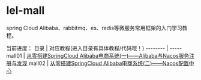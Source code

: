 # lel-mall
  spring Cloud Alibaba、rabbitmq、es、redis等微服务常用框架的入门学习教程。

当前进度：
  目录     | 对应教程(进入目录有具体教程/代码哦！)
-------- | -----
mall01  | [从零搭建SpringCloud Alibaba电商系统(一)——Alibaba与Nacos服务注册与发现](https://github.com/flyChineseBoy/lel-mall/tree/master/mall01/mall)
mall02  | [从零搭建SpringCloud Alibaba电商系统(二)——Nacos配置中心](https://github.com/flyChineseBoy/lel-mall/tree/master/mall02)
